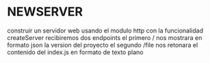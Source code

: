 # NEWSERVER

construir un servidor web usando el modulo http con la funcionalidad createServer recibiremos dos endpoints el primero / nos mostrara en formato json la version del proyecto el segundo /file nos retonara el contenido del index.js en formato de texto plano
